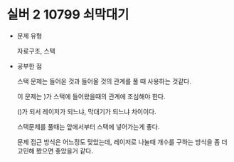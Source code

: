 # 실버 2 10799 쇠막대기

- 문제 유형

  자료구조, 스택

- 공부한 점

  스택 문제는 들어온 것과 들어올 것의 관계를 풀 때 사용하는 것같다.

  이 문제는 )가 스택에 들어왔을때의 관계에 조심해야 한다.

  ()가 되서 레이저가 되느냐, 막대기가 되느냐 차이이다.

  스택문제를 풀때는 앞에서부터 스택에 넣어가는게 좋다.

  문제 접근 방식은 어느정도 맞았는데,  레이저로 나눌때 개수를 구하는 방식을 좀 더 고민해 봤으면 좋았을거 같다.
